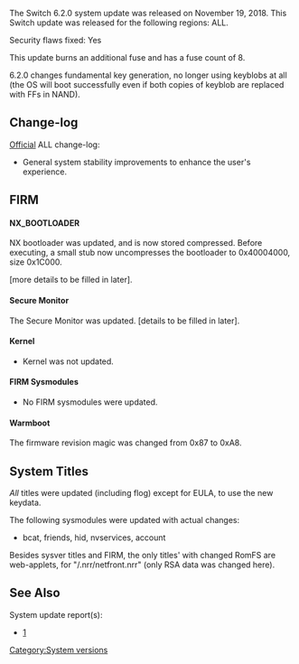 The Switch 6.2.0 system update was released on November 19, 2018. This
Switch update was released for the following regions: ALL.

Security flaws fixed: Yes

This update burns an additional fuse and has a fuse count of 8.

6.2.0 changes fundamental key generation, no longer using keyblobs at
all (the OS will boot successfully even if both copies of keyblob are
replaced with FFs in
NAND).

## Change-log

[Official](https://en-americas-support.nintendo.com/app/answers/detail/a_id/22525/p/897)
ALL change-log:

  - General system stability improvements to enhance the user's
    experience.

## FIRM

#### NX\_BOOTLOADER

NX bootloader was updated, and is now stored compressed. Before
executing, a small stub now uncompresses the bootloader to 0x40004000,
size 0x1C000.

\[more details to be filled in later\].

#### Secure Monitor

The Secure Monitor was updated. \[details to be filled in later\].

#### Kernel

  - Kernel was not updated.

#### FIRM Sysmodules

  - No FIRM sysmodules were updated.

#### Warmboot

The firmware revision magic was changed from 0x87 to 0xA8.

## System Titles

*All* titles were updated (including flog) except for EULA, to use the
new keydata.

The following sysmodules were updated with actual changes:

  - bcat, friends, hid, nvservices, account

Besides sysver titles and FIRM, the only titles' with changed RomFS are
web-applets, for "/.nrr/netfront.nrr" (only RSA data was changed here).

## See Also

System update
    report(s):

  - [1](https://yls8.mtheall.com/ninupdates/reports.php?date=11-19-18_07-05-09&sys=hac)

[Category:System versions](Category:System_versions "wikilink")
